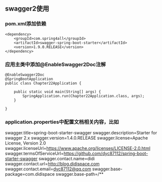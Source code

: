 ## swagger2使用

### pom.xml添加依赖

```
<dependency>
    <groupId>com.spring4all</groupId>
    <artifactId>swagger-spring-boot-starter</artifactId>
    <version>1.9.0.RELEASE</version>
</dependency>
```

### 应用主类中添加@EnableSwagger2Doc注解

```
@EnableSwagger2Doc
@SpringBootApplication
public class Chapter22Application {

    public static void main(String[] args) {
        SpringApplication.run(Chapter22Application.class, args);
    }

}
```

### application.properties中配置文档相关内容，比如

swagger.title=spring-boot-starter-swagger
swagger.description=Starter for swagger 2.x
swagger.version=1.4.0.RELEASE
swagger.license=Apache License, Version 2.0
swagger.licenseUrl=https://www.apache.org/licenses/LICENSE-2.0.html
swagger.termsOfServiceUrl=https://github.com/dyc87112/spring-boot-starter-swagger
swagger.contact.name=didi
swagger.contact.url=http://blog.didispace.com
swagger.contact.email=dyc87112@qq.com
swagger.base-package=com.didispace
swagger.base-path=/**